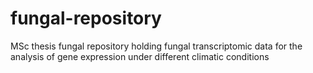 # fungal-repository
MSc thesis fungal repository holding fungal transcriptomic data for the analysis of gene expression under different climatic conditions
